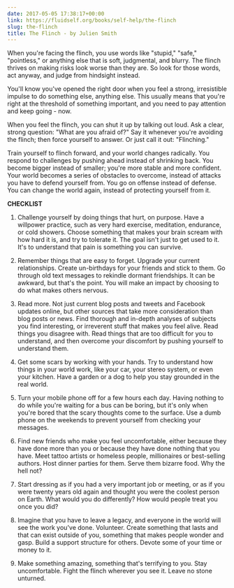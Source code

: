 ```yaml
---
date: 2017-05-05 17:38:17+00:00
link: https://fluidself.org/books/self-help/the-flinch
slug: the-flinch
title: The Flinch - by Julien Smith
---
```


When you're facing the flinch, you use words like "stupid," "safe," "pointless," or anything else that is soft, judgmental, and blurry. The flinch thrives on making risks look worse than they are. So look for those words, act anyway, and judge from hindsight instead.

You'll know you've opened the right door when you feel a strong, irresistible impulse to do something else, anything else. This usually means that you're right at the threshold of something important, and you need to pay attention and keep going - now.

When you feel the flinch, you can shut it up by talking out loud. Ask a clear, strong question: "What are you afraid of?" Say it whenever you're avoiding the flinch; then force yourself to answer. Or just call it out: "Flinching."

Train yourself to flinch forward, and your world changes radically. You respond to challenges by pushing ahead instead of shrinking back. You become bigger instead of smaller; you're more stable and more confident. Your world becomes a series of obstacles to overcome, instead of attacks you have to defend yourself from. You go on offense instead of defense. You can change the world again, instead of protecting yourself from it.

**CHECKLIST**

1.  Challenge yourself by doing things that hurt, on purpose. Have a willpower practice, such as very hard exercise, meditation, endurance, or cold showers. Choose something that makes your brain scream with how hard it is, and try to tolerate it. The goal isn't just to get used to it. It's to understand that pain is something you can survive.

2.  Remember things that are easy to forget. Upgrade your current relationships. Create un-birthdays for your friends and stick to them. Go through old text messages to rekindle dormant friendships. It can be awkward, but that's the point. You will make an impact by choosing to do what makes others nervous.

3.  Read more. Not just current blog posts and tweets and Facebook updates online, but other sources that take more consideration than blog posts or news. Find thorough and in-depth analyses of subjects you find interesting, or irreverent stuff that makes you feel alive. Read things you disagree with. Read things that are too difficult for you to understand, and then overcome your discomfort by pushing yourself to understand them.

4.  Get some scars by working with your hands. Try to understand how things in your world work, like your car, your stereo system, or even your kitchen. Have a garden or a dog to help you stay grounded in the real world.

5.  Turn your mobile phone off for a few hours each day. Having nothing to do while you're waiting for a bus can be boring, but it's only when you're bored that the scary thoughts come to the surface. Use a dumb phone on the weekends to prevent yourself from checking your messages.

6.  Find new friends who make you feel uncomfortable, either because they have done more than you or because they have done nothing that you have. Meet tattoo artists or homeless people, millionaires or best-selling authors. Host dinner parties for them. Serve them bizarre food. Why the hell not?

7.  Start dressing as if you had a very important job or meeting, or as if you were twenty years old again and thought you were the coolest person on Earth. What would you do differently? How would people treat you once you did?

8.  Imagine that you have to leave a legacy, and everyone in the world will see the work you've done. Volunteer. Create something that lasts and that can exist outside of you, something that makes people wonder and gasp. Build a support structure for others. Devote some of your time or money to it.

9.  Make something amazing, something that's terrifying to you. Stay uncomfortable. Fight the flinch wherever you see it. Leave no stone unturned.
